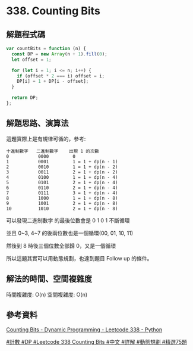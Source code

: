 # 338. Counting Bits

## 解題程式碼

```javascript
var countBits = function (n) {
  const DP = new Array(n + 1).fill(0);
  let offset = 1;

  for (let i = 1; i <= n; i++) {
    if (offset * 2 === i) offset = i;
    DP[i] = 1 + DP[i - offset];
  }

  return DP;
};
```

## 解題思路、演算法

這題實際上是有規律可循的，參考:

```
十進制數字   二進制數字    出現 1 的次數
0           0000         0
1           0001         1 = 1 + dp(n - 1)
2           0010         1 = 1 + dp(n - 2)
3           0011         2 = 1 + dp(n - 2)
4           0100         1 = 1 + dp(n - 4)
5           0101         2 = 1 + dp(n - 4)
6           0110         2 = 1 + dp(n - 4)
7           0111         3 = 1 + dp(n - 4)
8           1000         1 = 1 + dp(n - 8)
9           1001         2 = 1 + dp(n - 8)
10          1010         2 = 1 + dp(n - 8)
```

可以發現二進制數字 的最後位數會是 0 1 0 1 不斷循環

並且 0~3, 4~7 的後兩位數也是一個循環(00, 01, 10, 11)

然後到 8 時後三個位數全部歸 0，又是一個循環

所以這題其實可以用動態規劃，也達到題目 Follow up 的條件。

## 解法的時間、空間複雜度

時間複雜度: O(n)
空間複雜度: O(n)

## 參考資料

[Counting Bits - Dynamic Programming - Leetcode 338 - Python](https://youtu.be/RyBM56RIWrM)

[#計數 #DP #Leetcode 338 Counting Bits #中文 #詳解 #動態規劃 #精選75題](https://youtu.be/XU091IrdH08)
